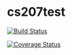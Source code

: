 
# cs207test

[![Build Status](https://travis-ci.org/amlsf/cs207test.svg?branch=master)](https://travis-ci.org/rahuldave/cs207test)

[![Coverage Status](https://coveralls.io/repos/github/amlsf/cs207test/badge.svg?branch=master)](https://coveralls.io/github/rahuldave/cs207test?branch=master)
